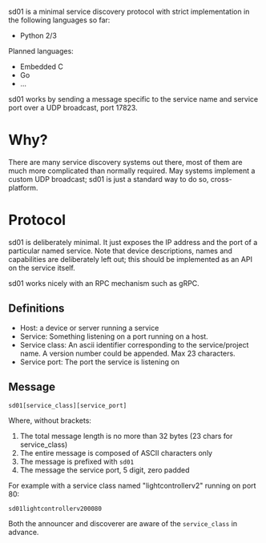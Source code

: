sd01 is a minimal service discovery protocol with strict implementation in the
following languages so far:

* Python 2/3


Planned languages:

* Embedded C
* Go
* ...


sd01 works by sending a message specific to the service name and service port
over a UDP broadcast, port 17823.




# Why?

There are many service discovery systems out there, most of them are much more
complicated than normally required. May systems implement a custom UDP
broadcast; sd01 is just a standard way to do so, cross-platform.


# Protocol

sd01 is deliberately minimal. It just exposes the IP address and the port of a
particular named service. Note that device descriptions, names and capabilities
are deliberately left out; this should be implemented as an API on the service
itself.

sd01 works nicely with an RPC mechanism such as gRPC.

## Definitions

  * Host: a device or server running a service
  * Service: Something listening on a port running on a host.
  * Service class: An ascii identifier corresponding to the service/project
    name. A version number could be appended. Max 23 characters.
  * Service port: The port the service is listening on

## Message

```
sd01[service_class][service_port]
```

Where, without brackets:

  1. The total message length is no more than 32 bytes (23 chars for service_class)
  2. The entire message is composed of ASCII characters only
  3. The message is prefixed with `sd01`
  4. The message the service port, 5 digit, zero padded


For example with a service class named "lightcontrollerv2" running on port 80:

```
sd01lightcontrollerv200080
```


Both the announcer and discoverer are aware of the `service_class` in advance. 
